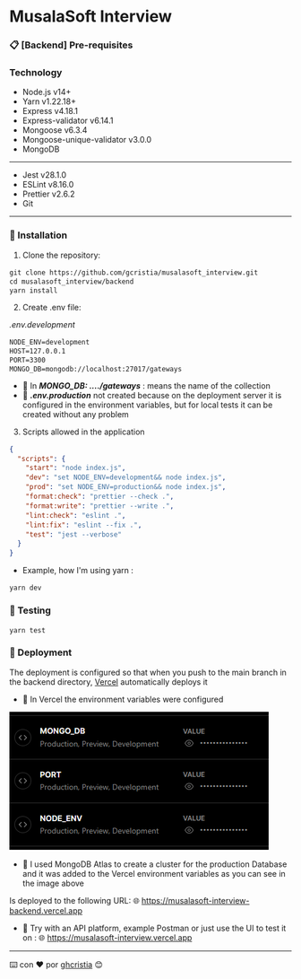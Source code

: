 # MusalaSoft Interview

### 📋 [Backend] Pre-requisites

### Technology

* Node.js v14+
* Yarn v1.22.18+
* Express v4.18.1
* Express-validator v6.14.1
* Mongoose v6.3.4
* Mongoose-unique-validator v3.0.0
* MongoDB

---

* Jest v28.1.0
* ESLint v8.16.0
* Prettier v2.6.2
* Git

---

### 🔧 Installation

1. Clone the repository:

``` 
git clone https://github.com/gcristia/musalasoft_interview.git
cd musalasoft_interview/backend
yarn install
```

2. Create .env file:

_.env.development_

```
NODE_ENV=development
HOST=127.0.0.1
PORT=3300
MONGO_DB=mongodb://localhost:27017/gateways
```

* 🚨 In _**MONGO_DB: ..../gateways**_ : means the name of the collection
* 🚨 _**.env.production**_  not created because on the deployment server it is configured in the environment variables, 
  but 
  for local tests it can be created without any problem

3. Scripts allowed in the application

```json
{
  "scripts": {
    "start": "node index.js",
    "dev": "set NODE_ENV=development&& node index.js",
    "prod": "set NODE_ENV=production&& node index.js",
    "format:check": "prettier --check .",
    "format:write": "prettier --write .",
    "lint:check": "eslint .",
    "lint:fix": "eslint --fix .",
    "test": "jest --verbose"
  }
}
```
* Example, how I'm using yarn :
```
yarn dev
```

### 🧪 Testing
```
yarn test
```

### 🚀 Deployment
The deployment is configured so that when you push to the main branch in the backend directory, [Vercel](https://vercel.com/) automatically deploys it

* 🚨 In Vercel the environment variables were configured 

![BACKEND - Environment Variables - VERCEL](https://github.com/gcristia/musalasoft_interview/blob/main/docs/deploy/BACKEND-Environment-Variables-VERCEL.png?raw=true)

* 🚨 I used MongoDB Atlas to create a cluster for the production Database and it was added to the Vercel environment 
  variables as you can see in the image above

Is deployed to the following URL:
🌐  https://musalasoft-interview-backend.vercel.app

* 🚨 Try with an API platform, example Postman or just use the UI to test it on : 🌐  https://musalasoft-interview.vercel.app


---
⌨️ con ❤️ por [ghcristia](https://www.linkedin.com/in/gustavo-hurtado-cristia-b68195117) 😊
